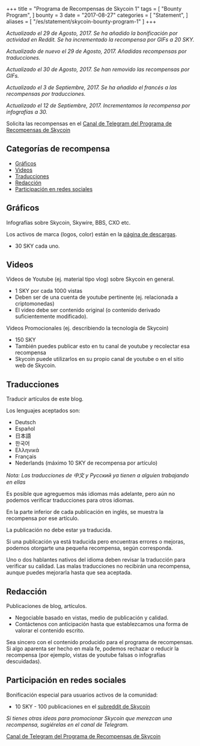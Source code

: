+++
title = "Programa de Recompensas de Skycoin 1"
tags = [
    "Bounty Program",
]
bounty = 3
date = "2017-08-27"
categories = [
    "Statement",
]
aliases = [
	"/es/statement/skycoin-bounty-program-1"
]
+++

*Actualizado el 29 de Agosto, 2017. Se ha añadido la bonificación por
actividad en Reddit. Se ha incrementado la recompensa por GIFs a 20 SKY.*

*Actualizado de nuevo el 29 de Agosto, 2017. Añadidas recompensas por traducciones.*

*Actualizado el 30 de Agosto, 2017. Se han removido las recompensas por GIFs.*

*Actualizado el 3 de Septiembre, 2017. Se ha añadido el francés a las recompensas por traducciones.*

*Actualizado el 12 de Septiembre, 2017. Incrementamos la recompensa por infografías a 30.*

Solicita las recompensas en el [Canal de Telegram del Programa de Recompensas de Skycoin](https://t.me/skycoinbounty)

## Categorías de recompensa

<!-- MarkdownTOC autolink="true" bracket="round" -->

- [Gráficos](#gr%C3%A1ficos)
- [Videos](#videos)
- [Traducciones](#traducciones)
- [Redacción](#redacci%C3%B3n)
- [Participación en redes sociales](#participaci%C3%B3n-en-redes-sociales)

<!-- /MarkdownTOC -->

## Gráficos

Infografías sobre Skycoin, Skywire, BBS, CXO etc.

Los activos de marca (logos, color) están en la [página de descargas](https://www.skycoin.net/downloads).

* 30 SKY cada uno.

## Videos

Videos de Youtube (ej. material tipo vlog) sobre Skycoin en general.

* 1 SKY por cada 1000 vistas
* Deben ser de una cuenta de youtube pertinente (ej. relacionada a criptomonedas)
* El video debe ser contenido original (o contenido derivado suficientemente modificado).

Videos Promocionales (ej. describiendo la tecnología de Skycoin)

* 150 SKY
* También puedes publicar esto en tu canal de youtube y recolectar esa recompensa
* Skycoin puede utilizarlos en su propio canal de youtube o en el sitio web de Skycoin.

## Traducciones

Traducir artículos de este blog.

Los lenguajes aceptados son:

* Deutsch
* Español
* 日本語
* 한국어
* Ελληνικά
* Français
* Nederlands (máximo 10 SKY de recompensa por artículo)

*Nota: Las traducciones de 中文 y Рyсский ya tienen a alguien trabajando en ellas*

Es posible que agreguemos más idiomas más adelante, pero aún no podemos verificar traducciones para otros idiomas.

En la parte inferior de cada publicación en inglés, se muestra la recompensa por ese artículo.

La publicación no debe estar ya traducida.

Si una publicación ya está traducida pero encuentras errores o mejoras,
podemos otorgarte una pequeña recompensa, según corresponda.

Uno o dos hablantes nativos del idioma deben revisar la traducción para verificar su calidad.
Las malas traducciones no recibirán una recompensa, aunque puedes mejorarla hasta que sea aceptada.

## Redacción

Publicaciones de blog, artículos.

* Negociable basado en vistas, medio de publicación y calidad.
* Contáctenos con anticipación hasta que establezcamos una forma de valorar el contenido escrito.

Sea sincero con el contenido producido para el programa de recompensas.
Si algo aparenta ser hecho en mala fe, podemos rechazar o reducir la recompensa
(por ejemplo, vistas de youtube falsas o infografías descuidadas).

## Participación en redes sociales

Bonificación especial para usuarios activos de la comunidad:

* 10 SKY - 100 publicaciones en el [subreddit de Skycoin](https://reddit.com/r/skycoinproject)

*Si tienes otras ideas para promocionar Skycoin que merezcan una recompensa, sugiérelas en el canal de Telegram.*

[Canal de Telegram del Programa de Recompensas de Skycoin](https://t.me/skycoinbounty)
